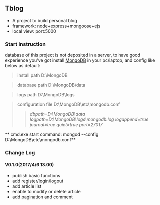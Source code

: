 ## Tblog

* A project to build personal blog
* framework: node+express+mongoose+ejs
* local view: port:5000

### Start instruction

database of this project is not deposited in a server, to have good experience you've got install [MongoDB](https://www.mongodb.com/download-center?jmp=nav#community) in your pc/laptop, and config like below as default:

> install path D:\MongoDB

> database path D:\MongoDB\data

> logs path D:\MongoDB\logs

> configuration file D:\MongoDB\etc\mongodb.conf
>> *dbpath=D:\MongoDB\data*
>> *logpath=D:\MongoDB\logs\mongodb.log*
>> *logappend=true*
>> *journal=true*
>> *quiet=true*
>> *port=27017*

** cmd.exe start command: mongod --config D:\MongoDB\etc\mongodb.conf**


### Change Log

#### V0.1.0(2017/4/6 13.00)
 * publish basic functions
 * add register/login/logout
 * add article list
 * enable to modify or delete article
 * add pagination and comment

